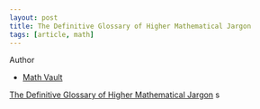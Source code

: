 ```yaml
---
layout: post
title: The Definitive Glossary of Higher Mathematical Jargon
tags: [article, math]
---
```


Author

 - [Math Vault](https://mathvault.ca)

[The Definitive Glossary of Higher Mathematical Jargon](https://mathvault.ca/math-glossary)
s